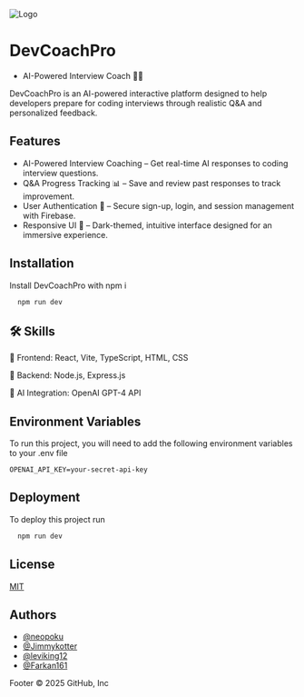 ![Logo](https://photos.google.com/photo/AF1QipNlHmk5L72XbUnxL5K0b6jnjeSXHuGiALYS3v1l)
# DevCoachPro 
- AI-Powered Interview Coach 🎤🤖

DevCoachPro is an AI-powered interactive platform designed to help developers prepare for coding interviews through realistic Q&A and personalized feedback.

## Features

-  AI-Powered Interview Coaching – Get real-time AI responses to coding interview questions.
-  Q&A Progress Tracking 📊 – Save and review past responses to track improvement.
-  User Authentication 🔐 – Secure sign-up, login, and session management with Firebase.
-  Responsive UI 🎨 – Dark-themed, intuitive interface designed for an immersive experience.


## Installation

Install DevCoachPro with npm i

```bash
  npm run dev
```

## 🛠 Skills
🔹 Frontend: React, Vite, TypeScript, HTML, CSS

🔹 Backend: Node.js, Express.js

🔹 AI Integration: OpenAI GPT-4 API
## Environment Variables

To run this project, you will need to add the following environment variables to your .env file

`OPENAI_API_KEY=your-secret-api-key`



## Deployment

To deploy this project run

```bash
  npm run dev
```


## License

[MIT](https://choosealicense.com/licenses/mit/)


## Authors

- [@neopoku](https://github.com/NeOpoku)
- [@Jimmykotter](https://github.com/Jimmykotter)
- [@leviking12](https://github.com/leviking12)
- [@Farkan161](https://github.com/Farkan161)


Footer
© 2025 GitHub, Inc
